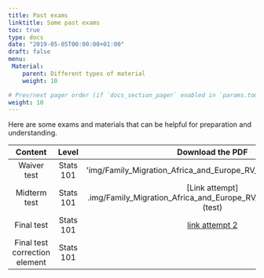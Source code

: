 ```yaml
---
title: Past exams
linktitle: Some past exams
toc: true
type: docs
date: "2019-05-05T00:00:00+01:00"
draft: false
menu:
 Material:
    parent: Different types of material
    weight: 10

# Prev/next pager order (if `docs_section_pager` enabled in `params.toml`)
weight: 10
---
```


Here are some exams and materials that can be helpful for preparation and understanding. 

Content | Level | Download the PDF |
:--------------:|:-----:|:-------------:
Waiver test     | Stats 101 |   'img/Family_Migration_Africa_and_Europe_RV_JMP_last_version.pdf'
Midterm test    | Stats 101 |  [Link attempt] .img/Family_Migration_Africa_and_Europe_RV_JMP_last_version.pdf (test)
Final test      | Stats 101 |   [link attempt 2](https://github.com/RemiVine/academic-kickstart-1/tree/master/static/img/Statistics_doc/Exam_Stat_I_a_correction.pdf)
Final test correction element | Stats 101 |   





